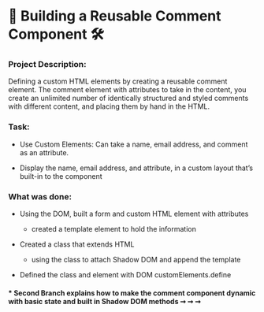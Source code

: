 # 🔨 Building a Reusable Comment Component 🛠

### Project Description:

Defining a custom HTML elements by creating a reusable comment element.  The comment element with attributes to take in the content, you create an unlimited number of identically structured and styled comments with different content, and placing them by hand in the HTML. 

### Task: 



 - Use Custom Elements: Can take a name, email address, and  comment as an attribute.

- Display the name, email address, and attribute, in a custom layout that’s built-in to the component

### What was done: 

- Using the DOM, built a form and custom HTML element with attributes
    - created a template element to hold the information 

- Created a class that extends HTML 
    - using the class to attach Shadow DOM and append the template

- Defined the class and element with DOM customElements.define


#### * Second Branch explains how to make the comment component dynamic with basic state and built in Shadow DOM methods ➞ ➞ ➞